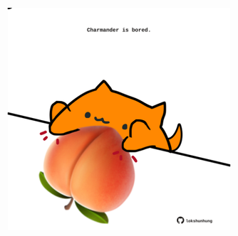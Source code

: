 <!-- built at 15/02/2025, 17:00:37 UTC -->
<p align="center">
  <img width="500" height="500" src="./ReadmeImage.svg">
</p>
